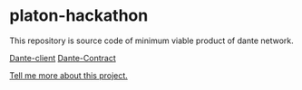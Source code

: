 # platon-hackathon


This repository is source code of minimum viable product of dante network.

[Dante-client](./client/README.md)
[Dante-Contract](./contract/README.md)

[Tell me more about this project.](https://hackerlink.io/buidl/1092?roundProj=804)